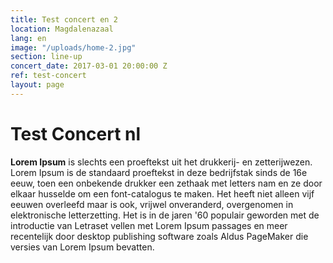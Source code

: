 ```yaml
---
title: Test concert en 2
location: Magdalenazaal
lang: en
image: "/uploads/home-2.jpg"
section: line-up
concert_date: 2017-03-01 20:00:00 Z
ref: test-concert
layout: page
---
```


# Test Concert nl

**Lorem Ipsum** is slechts een proeftekst uit het drukkerij- en zetterijwezen. Lorem Ipsum is de standaard proeftekst in deze bedrijfstak sinds de 16e eeuw, toen een onbekende drukker een zethaak met letters nam en ze door elkaar husselde om een font-catalogus te maken. Het heeft niet alleen vijf eeuwen overleefd maar is ook, vrijwel onveranderd, overgenomen in elektronische letterzetting. Het is in de jaren '60 populair geworden met de introductie van Letraset vellen met Lorem Ipsum passages en meer recentelijk door desktop publishing software zoals Aldus PageMaker die versies van Lorem Ipsum bevatten.
